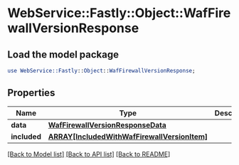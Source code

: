# WebService::Fastly::Object::WafFirewallVersionResponse

## Load the model package
```perl
use WebService::Fastly::Object::WafFirewallVersionResponse;
```

## Properties
Name | Type | Description | Notes
------------ | ------------- | ------------- | -------------
**data** | [**WafFirewallVersionResponseData**](WafFirewallVersionResponseData.md) |  | [optional] 
**included** | [**ARRAY[IncludedWithWafFirewallVersionItem]**](IncludedWithWafFirewallVersionItem.md) |  | [optional] 

[[Back to Model list]](../README.md#documentation-for-models) [[Back to API list]](../README.md#documentation-for-api-endpoints) [[Back to README]](../README.md)


